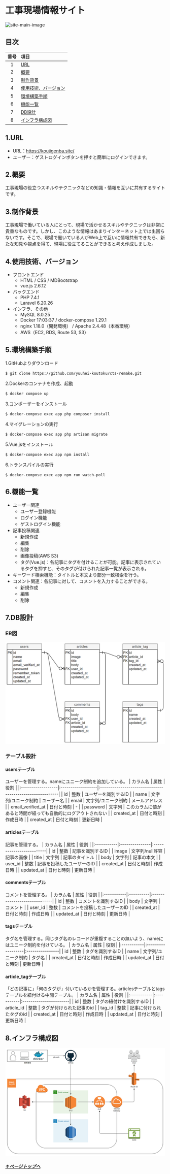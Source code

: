 # 工事現場情報サイト
![site-main-image](/src/public/images/Animation.gif)

## 目次
| 番号 | 項目 |
|:-:|:--|
| 1 | [URL](https://github.com/yuuhei-koutoku/cts-remake#1url) |
| 2 | [概要](https://github.com/yuuhei-koutoku/cts-remake#2%E6%A6%82%E8%A6%81) |
| 3 | [制作背景](https://github.com/yuuhei-koutoku/cts-remake#3%E5%88%B6%E4%BD%9C%E8%83%8C%E6%99%AF) |
| 4 | [使用技術、バージョン](https://github.com/yuuhei-koutoku/cts-remake#4%E4%BD%BF%E7%94%A8%E6%8A%80%E8%A1%93%E3%83%90%E3%83%BC%E3%82%B8%E3%83%A7%E3%83%B3) |
| 5 | [環境構築手順](https://github.com/yuuhei-koutoku/cts-remake#5%E7%92%B0%E5%A2%83%E6%A7%8B%E7%AF%89%E6%89%8B%E9%A0%86) |
| 6 | [機能一覧](https://github.com/yuuhei-koutoku/cts-remake#6%E6%A9%9F%E8%83%BD%E4%B8%80%E8%A6%A7) |
| 7 | [DB設計](https://github.com/yuuhei-koutoku/cts-remake#7db%E8%A8%AD%E8%A8%88) |
| 8 | [インフラ構成図](https://github.com/yuuhei-koutoku/cts-remake#8%E3%82%A4%E3%83%B3%E3%83%95%E3%83%A9%E6%A7%8B%E6%88%90%E5%9B%B3) |

## 1.URL
- URL：https://koujigenba.site/
- ユーザー：ゲストログインボタンを押すと簡単にログインできます。

## 2.概要
工事現場の役立つスキルやテクニックなどの知識・情報を互いに共有するサイトです。

## 3.制作背景
工事現場で働いている人にとって、現場で活かせるスキルやテクニックは非常に貴重なものです。しかし、このような情報はあまりインターネット上では出回らないです。そこで、現場で働いている人がWeb上で互いに情報共有できたら、新たな知見や視点を得て、現場に役立てることができると考え作成しました。

## 4.使用技術、バージョン
- フロントエンド
    - HTML / CSS / MDBootstrap
    - vue.js 2.6.12
- バックエンド
    - PHP 7.4.1
    - Laravel 6.20.26
- インフラ、その他
    - MySQL 8.0.25
    - Docker 17:03:37 / docker-compose 1.29.1
    - nginx 1.18.0（開発環境） / Apache 2.4.48（本番環境）
    - AWS（EC2, RDS, Route 53, S3）

## 5.環境構築手順
1.GitHubよりダウンロード
```
$ git clone https://github.com/yuuhei-koutoku/cts-remake.git
```
2.Dockerのコンテナを作成、起動
```
$ docker compose up
```
3.コンポーザーをインストール
```
$ docker-compose exec app php composer install
```
4.マイグレーションの実行
```
$ docker-compose exec app php artisan migrate
```
5.Vue.jsをインストール
```
$ docker-compose exec app npm install
```
6.トランスパイルの実行
```
$ docker-compose exec app npm run watch-poll
```

## 6.機能一覧
- ユーザー関連
    - ユーザー登録機能
    - ログイン機能
    - ゲストログイン機能
- 記事投稿関連
    - 新規作成
    - 編集
    - 削除
    - 画像投稿(AWS S3)
    - タグ(Vue.js)：各記事にタグを付けることが可能。記事に表示されているタグを押すと、そのタグが付けられた記事一覧が表示される。
- キーワード検索機能：タイトルと本文より部分一致検索を行う。
- コメント関連：各記事に対して、コメントを入力することができる。
    - 新規作成
    - 編集
    - 削除

## 7.DB設計
### ER図
![erd-image](/diagram/cts-remake_erd.PNG)
### テーブル設計
#### usersテーブル
ユーザーを管理する。nameにユニーク制約を追加している。
| カラム名           | 属性              | 役割                                                      |
|:------------------|:------------------|:---------------------------------------------------------|
| id                | 整数               | ユーザーを識別するID                                      |
| name              | 文字列/ユニーク制約 | ユーザー名                                                |
| email             | 文字列/ユニーク制約 | メールアドレス                                            |
| email_verified_at | 日付と時刻         | -                                                        |
| password          | 文字列             | このカラムに値があると時間が経っても自動的にログアウトされない |
| created_at        | 日付と時刻         | 作成日時                                                  |
| created_at        | 日付と時刻         | 更新日時                                                  |
#### articlesテーブル
記事を管理する。
| カラム名    | 属性           | 役割                      |
|:-----------|:---------------|:-------------------------|
| id         | 整数            | 記事を識別するID          |
| image      | 文字列/null許容 | 記事の画像                |
| title      | 文字列          | 記事のタイトル            |
| body       | 文字列          | 記事の本文                |
| user_id    | 整数            | 記事を投稿したユーザーのID |
| created_at | 日付と時刻      | 作成日時                  |
| updated_at | 日付と時刻      | 更新日時                  |
#### commentsテーブル
コメントを管理する。
| カラム名   | 属性       | 役割                          |
|:-----------|:----------|:-----------------------------|
| id         | 整数       | コメントを識別するID          |
| body       | 文字列     | コメント                      |
| user_id    | 整数       | コメントを投稿したユーザーのID |
| created_at | 日付と時刻 | 作成日時                      |
| updated_at | 日付と時刻 | 更新日時                      |
#### tagsテーブル
タグ名を管理する。同じタグ名のレコードが重複することの無いよう、nameにはユニーク制約を付けている。
| カラム名    | 属性              | 役割             |
|:-----------|:------------------|:----------------|
| id         | 整数               | タグを識別するID |
| name       | 文字列/ユニーク制約 | タグ名          |
| created_at | 日付と時刻         | 作成日時         |
| updated_at | 日付と時刻         | 更新日時         |
#### article_tagテーブル
「どの記事に」「何のタグが」付いているかを管理する。articlesテーブルとtagsテーブルを紐付ける中間テーブル。
| カラム名    | 属性       | 役割                   |
|:-----------|:-----------|:-----------------------|
| id         | 整数       | タグの紐付けを識別するID |
| article_id | 整数       | タグが付けられた記事のid |
| tag_id     | 整数       | 記事に付けられたタグのid |
| created_at | 日付と時刻 | 作成日時                |
| updated_at | 日付と時刻 | 更新日時                |

## 8.インフラ構成図
![infra-image](/diagram/cts-remake_infra.PNG)

##### [↑ページトップへ](https://github.com/yuuhei-koutoku/cts-remake)
